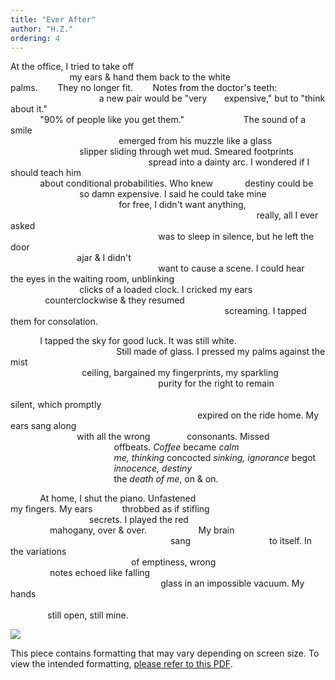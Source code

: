 ```yaml
---
title: "Ever After"
author: "H.Z."
ordering: 4
---
```


At the office, I tried to take off\
                        my ears & hand them back to the white\
palms.        They no longer fit.        Notes from the doctor's teeth:\
                                    a new pair would be "very       expensive," but to "think about it."\
            "90% of people like you get them."                        The sound of a smile\
                                            emerged from his muzzle like a glass\
                            slipper sliding through wet mud. Smeared footprints\
                                                        spread into a dainty arc. I wondered if I should teach him\
            about conditional probabilities. Who knew             destiny could be\
                            so damn expensive. I said he could take mine\
                                            for free, I didn't want anything,\
                                                                                                    really, all I ever asked\
                                                            was to sleep in silence, but he left the door\
                           ajar & I didn't\
                                                            want to cause a scene. I could hear\
the eyes in the waiting room, unblinking\
                            clicks of a loaded clock. I cricked my ears\
              counterclockwise & they resumed\
                                                                                       screaming. I tapped them for consolation.

            I tapped the sky for good luck. It was still white.\
                                           Still made of glass. I pressed my palms against the mist\
                             ceiling, bargained my fingerprints, my sparkling\
                                                            purity for the right to remain\
                                                                                                                       silent, which promptly\
                                                                            expired on the ride home. My ears sang along\
                           with all the wrong               consonants. Missed\
                                          offbeats. *Coffee* became *calm*\
                                          *me, thinking* concocted *sinking, ignorance* begot\
                                          *innocence, destiny*\
                                          the *death of me*, on & on.

            At home, I shut the piano. Unfastened\
my fingers. My ears            throbbed as if stifling\
                                secrets. I played the red\
                mahogany, over & over.                     My brain\
                                                                 sang                                to itself. In the variations\
                                                 of emptiness, wrong\
                notes echoed like falling\
                                                             glass in an impossible vacuum. My hands\
                                                                                                                                                still open, still mine.

![](/assets/images/zine/z5/DSC_0034.jpg)

This piece contains formatting that may vary depending on screen size. To view the intended formatting, [please refer to this PDF](/assets/images/zine/z5/EverAfter-HZ.pdf).
